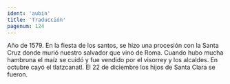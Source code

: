 ```yaml
---
ident: 'aubin'
title: 'Traducción'
pagenum: 124
---
```

Año de 1579.
En la fiesta de los santos, se hizo una procesión con la Santa Cruz donde murió nuestro salvador que vino de Roma.
Cuando hubo mucha hambruna el maíz se cuidó y fue vendido por el visorrey y los alcaldes.
En octubre cayó el tlatzcanatl.
El 22 de diciembre los hijos de Santa Clara se fueron.
